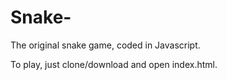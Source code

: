 # Snake-
The original snake game, coded in Javascript.

To play, just clone/download and open index.html.
